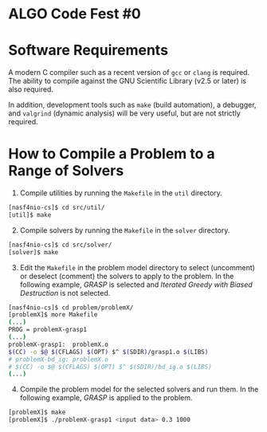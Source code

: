 # ALGO Code Fest #0

# Software Requirements

A modern C compiler such as a recent version of ``gcc`` or ``clang`` is required. The ability to compile against the GNU Scientific Library (v2.5 or later) is also required.

In addition, development tools such as ``make`` (build automation), a debugger, and ``valgrind`` (dynamic analysis) will be very useful, but are not strictly required.

# How to Compile a Problem to a Range of Solvers

1. Compile utilities by running the `Makefile` in the `util` directory.
```bash
[nasf4nio-cs]$ cd src/util/
[util]$ make
```
2. Compile solvers by running the `Makefile` in the `solver` directory.
```bash
[nasf4nio-cs]$ cd src/solver/
[solver]$ make
```

3. Edit the `Makefile` in the problem model directory to select (uncomment) or deselect (comment) the solvers to apply to the problem. In the following example, *GRASP* is selected and *Iterated Greedy with Biased Destruction* is not selected.
```bash
[nasf4nio-cs]$ cd problem/problemX/
[problemX]$ more Makefile
(...)
PROG = problemX-grasp1
(...)
problemX-grasp1:  problemX.o
$(CC) -o $@ $(CFLAGS) $(OPT) $^ $(SDIR)/grasp1.o $(LIBS)
# problemX-bd_ig: problemX.o
# $(CC) -o $@ $(CFLAGS) $(OPT) $^ $(SDIR)/bd_ig.o $(LIBS)
(...)
```
4. Compile the problem model for the selected solvers and run them. In the following example, *GRASP* is applied to the problem.
```bash
[problemX]$ make
[problemX]$ ./problemX-grasp1 <input data> 0.3 1000
```
